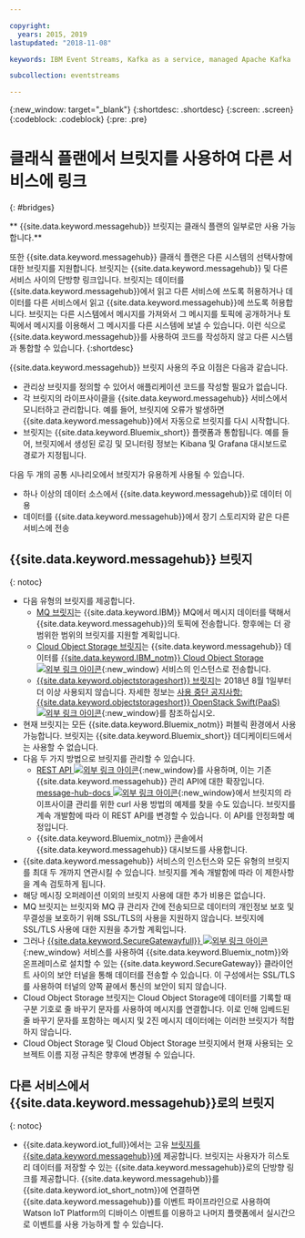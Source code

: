 ```yaml
---

copyright:
  years: 2015, 2019
lastupdated: "2018-11-08"

keywords: IBM Event Streams, Kafka as a service, managed Apache Kafka

subcollection: eventstreams

---
```


{:new_window: target="_blank"}
{:shortdesc: .shortdesc}
{:screen: .screen}
{:codeblock: .codeblock}
{:pre: .pre}

# 클래식 플랜에서 브릿지를 사용하여 다른 서비스에 링크 
{: #bridges}

** {{site.data.keyword.messagehub}} 브릿지는 클래식 플랜의 일부로만 사용 가능합니다.**
<br/>

또한 {{site.data.keyword.messagehub}} 클래식 플랜은 다른 시스템의 선택사항에 대한 브릿지를 지원합니다. 브릿지는 {{site.data.keyword.messagehub}} 및 다른 서비스 사이의 단방향 링크입니다. 브릿지는
데이터를 {{site.data.keyword.messagehub}}에서 읽고 다른 서비스에
쓰도록 허용하거나 데이터를 다른 서비스에서 읽고 {{site.data.keyword.messagehub}}에 쓰도록 허용합니다. 브릿지는 다른 시스템에서 메시지를 가져와서 그 메시지를 토픽에 공개하거나
토픽에서 메시지를 이용해서 그 메시지를 다른 시스템에 보낼 수 있습니다. 이런 식으로 {{site.data.keyword.messagehub}}를 사용하여 코드를 작성하지 않고 다른 시스템과 통합할 수 있습니다.
{:shortdesc}

{{site.data.keyword.messagehub}} 브릿지 사용의 주요 이점은 다음과 같습니다.  

* 관리상 브릿지를 정의할 수 있어서 애플리케이션 코드를 작성할 필요가 없습니다.
* 각 브릿지의 라이프사이클을 {{site.data.keyword.messagehub}} 서비스에서 모니터하고 관리합니다. 예를 들어, 브릿지에 오류가 발생하면 {{site.data.keyword.messagehub}}에서 자동으로 브릿지를 다시 시작합니다.
* 브릿지는 {{site.data.keyword.Bluemix_short}} 플랫폼과 통합됩니다. 예를 들어, 브릿지에서 생성된 로깅 및 모니터링 정보는 Kibana 및 Grafana 대시보드로 경로가 지정됩니다.

다음 두 개의 공통 시나리오에서 브릿지가 유용하게 사용될 수 있습니다.

* 하나 이상의 데이터 소스에서 {{site.data.keyword.messagehub}}로 데이터 이용
* 데이터를 {{site.data.keyword.messagehub}}에서 장기 스토리지와 같은 다른 서비스에 전송

## {{site.data.keyword.messagehub}} 브릿지
{: notoc}

* 다음 유형의 브릿지를 제공합니다. 
  - [MQ 브릿지](/docs/services/EventStreams?topic=eventstreams-mq_bridge)는 {{site.data.keyword.IBM}} MQ에서 메시지 데이터를 택해서 {{site.data.keyword.messagehub}}의 토픽에 전송합니다. 향후에는 더 광범위한 범위의 브릿지를 지원할 계획입니다.
  - [Cloud Object Storage 브릿지](/docs/services/EventStreams?topic=eventstreams-cloud_object_storage_bridge)는 {{site.data.keyword.messagehub}} 데이터를 [{{site.data.keyword.IBM_notm}} Cloud Object Storage ![외부 링크 아이콘](../../icons/launch-glyph.svg "외부 링크 아이콘")](docs/services/cloud-object-storage?topic=cloud-object-storage-about#about){:new_window} 서비스의 인스턴스로 전송합니다. 
  - [{{site.data.keyword.objectstorageshort}} 브릿지](/docs/services/EventStreams?topic=eventstreams-object_storage_bridge)는 2018년 8월 1일부터 더 이상 사용되지 않습니다. 자세한 정보는 [사용 중단 공지사항: {{site.data.keyword.objectstorageshort}} OpenStack Swift(PaaS) ![외부 링크 아이콘](../../icons/launch-glyph.svg "외부 링크 아이콘")](https://www.ibm.com/blogs/bluemix/2018/05/end-marketing-object-storage-openstack-swift-paas/){:new_window}를 참조하십시오.
* 현재 브릿지는 모든 {{site.data.keyword.Bluemix_notm}} 퍼블릭 환경에서 사용 가능합니다. 브릿지는 {{site.data.keyword.Bluemix_short}} 데디케이티드에서는 사용할 수 없습니다.
* 다음 두 가지 방법으로 브릿지를 관리할 수 있습니다.
  - [REST API ![외부 링크 아이콘](../../icons/launch-glyph.svg "외부 링크 아이콘")](https://github.com/ibm-messaging/event-streams-docs){:new_window}를 사용하며, 이는 기존 {{site.data.keyword.messagehub}} 관리 API에 대한 확장입니다. [message-hub-docs ![외부 링크 아이콘](../../icons/launch-glyph.svg "외부 링크 아이콘")](https://github.com/ibm-messaging/event-streams-docs){:new_window}에서 브릿지의 라이프사이클 관리를 위한 curl 사용 방법의 예제를 찾을 수도 있습니다. 브릿지를 계속 개발함에 따라 이 REST API를 변경할 수 있습니다. 이 API를 안정화할 예정입니다.
  - {{site.data.keyword.Bluemix_notm}} 콘솔에서 {{site.data.keyword.messagehub}} 대시보드를 사용합니다.
* {{site.data.keyword.messagehub}} 서비스의 인스턴스와 모든 유형의 브릿지를 최대 두 개까지 연관시킬 수 있습니다. 브릿지를 계속 개발함에 따라 이 제한사항을 계속 검토하게 됩니다.
* 해당 메시징 오퍼레이션 이외의 브릿지 사용에 대한 추가 비용은 없습니다.
* MQ 브릿지는 브릿지와 MQ 큐 관리자 간에 전송되므로 데이터의 개인정보 보호 및 무결성을 보호하기 위해 SSL/TLS의 사용을 지원하지 않습니다. 브릿지에 SSL/TLS 사용에 대한 지원을 추가할 계획입니다. 
* 그러나 [{{site.data.keyword.SecureGatewayfull}} ![외부 링크 아이콘](../../icons/launch-glyph.svg "외부 링크 아이콘")](/docs/services/SecureGateway?topic=securegateway-getting-started-with-sg#getting-started-with-sg){:new_window} 서비스를 사용하여
{{site.data.keyword.Bluemix_notm}}와 온프레미스로 설치할 수 있는 {{site.data.keyword.SecureGateway}} 클라이언트 사이의 보안 터널을 통해
데이터를 전송할 수 있습니다. 이 구성에서는 SSL/TLS를 사용하여 터널의 양쪽 끝에서 통신의 보안이 되지 않습니다.
* Cloud Object Storage 브릿지는 Cloud Object Storage에 데이터를 기록할 때
구분 기호로 줄 바꾸기 문자를 사용하여 메시지를 연결합니다. 이로 인해 임베드된 줄 바꾸기 문자를 포함하는 메시지 및 2진 메시지 데이터에는 이러한 브릿지가 적합하지 않습니다.
* Cloud Object Storage 및 Cloud Object Storage 브릿지에서 현재 사용되는 오브젝트 이름 지정 규칙은 향후에 변경될 수 있습니다.

## 다른 서비스에서 {{site.data.keyword.messagehub}}로의 브릿지
{: notoc}

* {{site.data.keyword.iot_full}}에서는 고유 [브릿지를 {{site.data.keyword.messagehub}}에](/docs/services/EventStreams?topic=eventstreams-consuming_messages) 제공합니다. 브릿지는 사용자가 히스토리 데이터를 저장할 수 있는 {{site.data.keyword.messagehub}}로의 단방향 링크를 제공합니다. {{site.data.keyword.messagehub}}를 {{site.data.keyword.iot_short_notm}}에 연결하면 {{site.data.keyword.messagehub}}를 이벤트 파이프라인으로 사용하여 Watson IoT Platform의 디바이스 이벤트를 이용하고 나머지 플랫폼에서 실시간으로 이벤트를 사용 가능하게 할 수 있습니다. 


